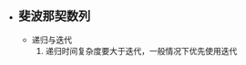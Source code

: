 
- ## 斐波那契数列
	- 递归与迭代
		1. 递归时间复杂度要大于迭代，一般情况下优先使用迭代
<!--stackedit_data:
eyJoaXN0b3J5IjpbLTE4NjM5NDE2MTddfQ==
-->
